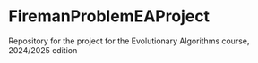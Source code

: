 # FiremanProblemEAProject
Repository for the project for the Evolutionary Algorithms course, 2024/2025 edition
